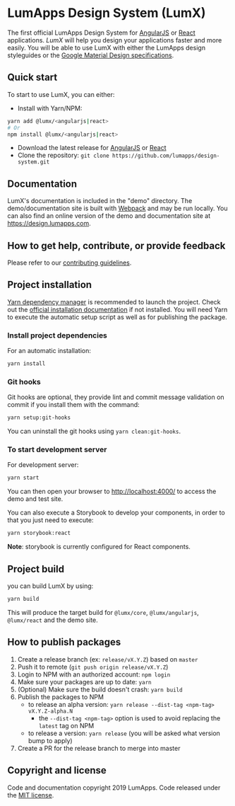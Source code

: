 # LumApps Design System (LumX)

The first official LumApps Design System for [AngularJS][angularjs] or [React][react] applications.
_LumX_ will help you design your applications faster and more easily. You will be able to use LumX with either the LumApps design styleguides or the [Google Material Design specifications][material].

## Quick start

To start to use LumX, you can either:

-   Install with Yarn/NPM:

```bash
yarn add @lumx/<angularjs|react>
# Or
npm install @lumx/<angularjs|react>
```

-   Download the latest release for [AngularJS][angularjs-release] or [React][react-release]
-   Clone the repository: `git clone https://github.com/lumapps/design-system.git`

## Documentation

LumX's documentation is included in the "demo" directory. The demo/documentation site is built with [Webpack][webpack] and may be run locally.
You can also find an online version of the demo and documentation site at https://design.lumapps.com.

## How to get help, contribute, or provide feedback

Please refer to our [contributing guidelines](CONTRIBUTING.md).

## Project installation

[Yarn dependency manager](https://yarnpkg.com/) is recommended to launch the project. Check out the [official installation documentation](https://yarnpkg.com/en/docs/install) if not installed.
You will need Yarn to execute the automatic setup script as well as for publishing the package.

### Install project dependencies

For an automatic installation:

```bash
yarn install
```

### Git hooks

Git hooks are optional, they provide lint and commit message validation on commit if you install them with the command:

```bash
yarn setup:git-hooks
```

You can uninstall the git hooks using `yarn clean:git-hooks`.

### To start development server

For development server:

```bash
yarn start
```

You can then open your browser to [http://localhost:4000/](http://localhost:4000/) to access the demo and test site.

You can also execute a Storybook to develop your components, in order to that you just need to execute:

```bash
yarn storybook:react
```

**Note**: storybook is currently configured for React components.

## Project build

you can build LumX by using:

```bash
yarn build
```

This will produce the target build for `@lumx/core`, `@lumx/angularjs`, `@lumx/react` and the demo site.

## How to publish packages

1. Create a release branch (ex: `release/vX.Y.Z`) based on `master`
2. Push it to remote (`git push origin release/vX.Y.Z`)
3. Login to NPM with an authorized account: `npm login`
4. Make sure your packages are up to date: `yarn`
5. (Optional) Make sure the build doesn't crash: `yarn build`
6. Publish the packages to NPM
   * to release an alpha version:
     `yarn release --dist-tag <npm-tag> vX.Y.Z-alpha.N`
     * the `--dist-tag <npm-tag>` option is used to avoid replacing the `latest` tag on NPM
   * to release a version: `yarn release`
     (you will be asked what version bump to apply)
7. Create a PR for the release branch to merge into master

## Copyright and license

Code and documentation copyright 2019 LumApps. Code released under the [MIT license](LICENSE.md).

[angularjs]: https://angularjs.org/
[react]: https://react.org/
[material]: http://www.google.com/design/spec/material-design/introduction.html
[angularjs-release]: https://www.npmjs.com/package/@lumx/angularjs
[react-release]: https://www.npmjs.com/package/@lumx/react
[webpack]: https://webpack.js.org/
